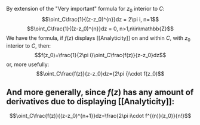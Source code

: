 By extension of the "Very important" formula for $z_0$ interior to $C$:
$$\oint_C\frac{1}{(z-z_0)^{n}}dz = 2\pi i, n=1$$
$$\oint_C\frac{1}{(z-z_0)^{n}}dz = 0, n>1,n\in\mathbb{Z}$$
We have the formula, if $f(z)$ displays [[Analyticity]] on and within $C$, with $z_0$ interior to $C$, then:
$$f(z_0)=\frac{1}{2\pi i}\oint_C\frac{f(z)}{z-z_0}dz$$
or, more usefully:
$$\oint_C\frac{f(z)}{z-z_0}dz={2\pi i}\cdot f(z_0)$$
## And more generally, since $f(z)$ has any amount of derivatives due to displaying [[Analyticity]]:
$$\oint_C\frac{f(z)}{(z-z_0)^{n+1}}dz=\frac{2\pi i\cdot f^{(n)}(z_0)}{n!}$$
